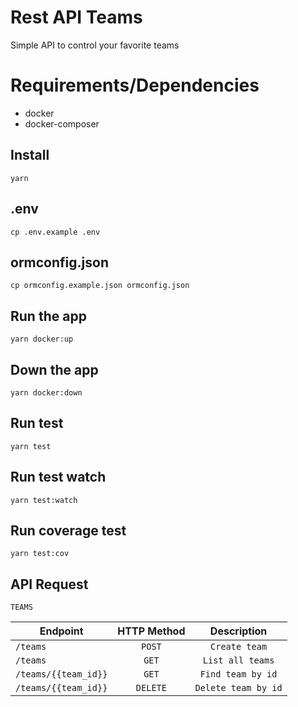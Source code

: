 # Rest API Teams

Simple API to control your favorite teams

# Requirements/Dependencies

- docker
- docker-composer

## Install

    yarn

## .env

    cp .env.example .env

## ormconfig.json

    cp ormconfig.example.json ormconfig.json

## Run the app

    yarn docker:up

## Down the app

    yarn docker:down

## Run test

    yarn test

## Run test watch

    yarn test:watch

## Run coverage test

    yarn test:cov

## API Request

`TEAMS`

| Endpoint             | HTTP Method |     Description     |
| -------------------- | :---------: | :-----------------: |
| `/teams`             |   `POST`    |    `Create team`    |
| `/teams`             |    `GET`    |  `List all teams`   |
| `/teams/{{team_id}}` |    `GET`    |  `Find team by id`  |
| `/teams/{{team_id}}` |  `DELETE`   | `Delete team by id` |
